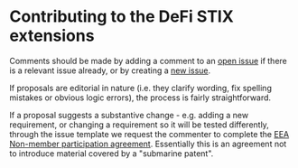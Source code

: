 # Contributing to the DeFi STIX extensions

Comments should be made by adding a comment to an [open issue](https://github.com/EntEthAlliance/EthTrust-public/issues) if there is a relevant issue already, or by creating a 
[new issue](https://github.com/EntEthAlliance/EthTrust-public/issues/new/choose). 

If proposals are editorial in nature (i.e. they clarify wording, fix spelling mistakes or obvious logic errors),
the process is fairly straightforward. 

If a proposal suggests a substantive change - e.g. adding a new requirement, or changing a requirement so it will be tested differently, 
through the issue template we request the commenter to complete the 
[EEA Non-member participation agreement](https://github.com/EntEthAlliance/EthTrust-public/blob/main/EEA-Non-Member-Participation-Agreement.pdf). 
Essentially this is an agreement not to introduce material covered by a "submarine patent".
